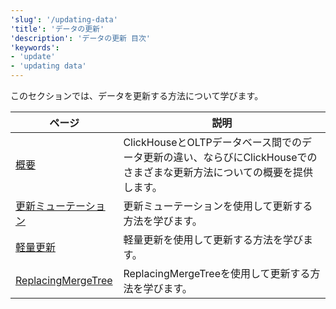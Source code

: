 ```yaml
---
'slug': '/updating-data'
'title': 'データの更新'
'description': 'データの更新 目次'
'keywords':
- 'update'
- 'updating data'
---
```




このセクションでは、データを更新する方法について学びます。

| ページ                                                               | 説明                                                                                                                                                           |
|--------------------------------------------------------------------|----------------------------------------------------------------------------------------------------------------------------------------------------------------|
| [概要](/updating-data/overview)                            | ClickHouseとOLTPデータベース間でのデータ更新の違い、ならびにClickHouseでのさまざまな更新方法についての概要を提供します。                                                         |
| [更新ミューテーション](/managing-data/update_mutations)      | 更新ミューテーションを使用して更新する方法を学びます。                                                                                                           |
| [軽量更新](/guides/developer/lightweight-update)              | 軽量更新を使用して更新する方法を学びます。                                                                                                                     |
| [ReplacingMergeTree](/guides/replacing-merge-tree)             | ReplacingMergeTreeを使用して更新する方法を学びます。                                                                                                            |
